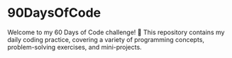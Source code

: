 # 90DaysOfCode
Welcome to my 60 Days of Code challenge! 🎯 This repository contains my daily coding practice, covering a variety of programming concepts, problem-solving exercises, and mini-projects.
